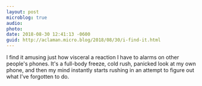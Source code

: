 ```yaml
---
layout: post
microblog: true
audio: 
photo: 
date: 2018-08-30 12:41:13 -0600
guid: http://aclaman.micro.blog/2018/08/30/i-find-it.html
---
```

I find it amusing just how visceral a reaction I have to alarms on other people's phones. It's a full-body freeze, cold rush, panicked look at my own phone, and then my mind instantly starts rushing in an attempt to figure out what I’ve forgotten to do.
